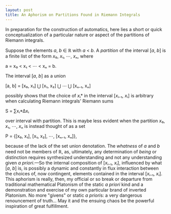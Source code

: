 ```yaml
---
layout: post
title: An Aphorism on Partitions Found in Riemann Integrals
---
```


In preparation for the construction of automatics, here lies a short or quick conceptualization of a particular nature or aspect of the partitions of Riemann integrals.

Suppose the elements *a*, *b* ∈ ℝ with *a* < *b*. A *partition* of the interval [*a*, *b*] is a finite list of the form *x*₀, *x*₁, ⋯, *x*ₙ, where 

a = x₀ < x₁ < ⋯ < xₙ = b.

The interval [*a*, *b*] as a union

[a, b] = [x₀, x₁] ⋃ [x₁, x₂] ⋃ ⋯ ⋃ [xₙ₋₁, xₙ]

possibly shows that the choice of *x*ᵢ\* in the interval [*x*ᵢ₋₁, *x*ᵢ] is arbitrary when calculating Riemann integrals' Riemann sums

S = ∑xᵢ\*∆xᵢ

over interval with partition. This is maybe less evident when the partition *x*₀, *x*₁, ⋯, *x*ₙ is instead thought of as a set

P = {[x₀, x₁], [x₁, x₂], ⋯, [xₙ₋₁, xₙ]},

because of the lack of the set union denotation. The *whatness* of *a* and *b* need not be members of ℝ, as, ultimately, any determination of *being* or distinction requires synthesized understanding and not any understanding given *a priori*.—So the internal composition of [*x*ᵢ₋₁, *x*ᵢ], influenced by what [*a*, *b*] is, is possibly a dynamic and constantly in flux interaction between the choices of, now contingent, elements contained in the interval [*x*ᵢ₋₁, *x*ᵢ]. This aphorism is really, then, my official or so break or departure from traditional mathematical Platonism of the static *a priori* kind and a demonstration and exercise of my own particular brand of inverted Platonism. No more "givens" or static *a priori*s: a very dangerous renouncement of truth... May it and the ensuing chaos be the powerful inspiration of great fulfillment.